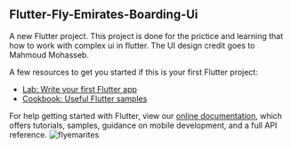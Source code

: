 ## Flutter-Fly-Emirates-Boarding-Ui

A new Flutter project.
This project is done for the prictice and learning that how to work with complex ui in flutter.
The UI design credit goes to Mahmoud Mohasseb.

A few resources to get you started if this is your first Flutter project:

- [Lab: Write your first Flutter app](https://flutter.dev/docs/get-started/codelab)
- [Cookbook: Useful Flutter samples](https://flutter.dev/docs/cookbook)

For help getting started with Flutter, view our
[online documentation](https://flutter.dev/docs), which offers tutorials,
samples, guidance on mobile development, and a full API reference.
![flyemarites](https://user-images.githubusercontent.com/59048193/163689282-3dbfe920-d81b-47be-ae3e-4c7ba76cee1f.png)
